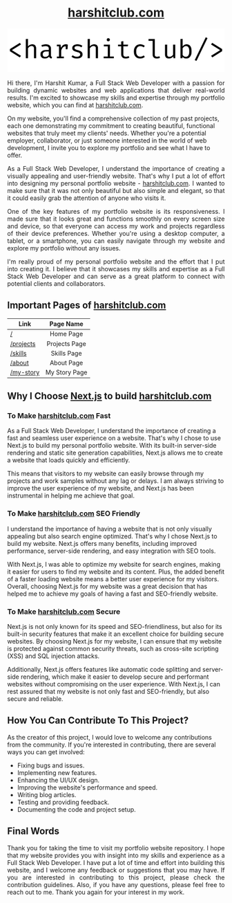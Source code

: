 <div align="center" display="flex">
<h1><a href="https://www.harshitclub.com" target="_blank">harshitclub.com</a></h1>
</div>

<div align="center">

![alt text](https://github.com/harshitclub/harshitclubweb/blob/main/public/harshitclub.svg "harshitclub logo")

</div>

<p align="justify">
Hi there, I'm Harshit Kumar, a Full Stack Web Developer with a passion for building dynamic websites and web applications that deliver real-world results. I'm excited to showcase my skills and expertise through my portfolio website, which you can find at <a href="https://www.harshitclub.com" target="_blank">harshitclub.com</a>.</p> 
<p>On my website, you'll find a comprehensive collection of my past projects, each one demonstrating my commitment to creating beautiful, functional websites that truly meet my clients' needs. Whether you're a potential employer, collaborator, or just someone interested in the world of web development, I invite you to explore my portfolio and see what I have to offer.
</p>

<p align="justify">
As a Full Stack Web Developer, I understand the importance of creating a visually appealing and user-friendly website. That's why I put a lot of effort into designing my personal portfolio website - <a href="https://www.harshitclub.com" target="_blank">harshitclub.com</a>. I wanted to make sure that it was not only beautiful but also simple and elegant, so that it could easily grab the attention of anyone who visits it.
</p>

<p align="justify">
One of the key features of my portfolio website is its responsiveness. I made sure that it looks great and functions smoothly on every screen size and device, so that everyone can access my work and projects regardless of their device preferences. Whether you're using a desktop computer, a tablet, or a smartphone, you can easily navigate through my website and explore my portfolio without any issues.
</p>

<p align="justify">
I'm really proud of my personal portfolio website and the effort that I put into creating it. I believe that it showcases my skills and expertise as a Full Stack Web Developer and can serve as a great platform to connect with potential clients and collaborators.
</p>

## Important Pages of [harshitclub.com](https://www.harshitclub.com)

| Link                                              |   Page Name   |
| ------------------------------------------------- | :-----------: |
| [/](https://www.harshitclub.com)                  |   Home Page   |
| [/projects](https://www.harshitclub.com/projects) | Projects Page |
| [/skills](https://www.harshitclub.com/skills)     |  Skills Page  |
| [/about](https://www.harshitclub.com/about)       |  About Page   |
| [/my-story](https://www.harshitclub.com/my-story) | My Story Page |

## Why I Choose [Next.js](https://nextjs.org/) to build [harshitclub.com](https://www.harshitclub.com)

### To Make [harshitclub.com](https://www.harshitclub.com) Fast

As a Full Stack Web Developer, I understand the importance of creating a fast and seamless user experience on a website. That's why I chose to use Next.js to build my personal portfolio website. With its built-in server-side rendering and static site generation capabilities, Next.js allows me to create a website that loads quickly and efficiently.

This means that visitors to my website can easily browse through my projects and work samples without any lag or delays. I am always striving to improve the user experience of my website, and Next.js has been instrumental in helping me achieve that goal.

### To Make [harshitclub.com](https://www.harshitclub.com) SEO Friendly

I understand the importance of having a website that is not only visually appealing but also search engine optimized. That's why I chose Next.js to build my website. Next.js offers many benefits, including improved performance, server-side rendering, and easy integration with SEO tools.

With Next.js, I was able to optimize my website for search engines, making it easier for users to find my website and its content. Plus, the added benefit of a faster loading website means a better user experience for my visitors. Overall, choosing Next.js for my website was a great decision that has helped me to achieve my goals of having a fast and SEO-friendly website.

### To Make [harshitclub.com](https://www.harshitclub.com) Secure

Next.js is not only known for its speed and SEO-friendliness, but also for its built-in security features that make it an excellent choice for building secure websites. By choosing Next.js for my website, I can ensure that my website is protected against common security threats, such as cross-site scripting (XSS) and SQL injection attacks.

Additionally, Next.js offers features like automatic code splitting and server-side rendering, which make it easier to develop secure and performant websites without compromising on the user experience. With Next.js, I can rest assured that my website is not only fast and SEO-friendly, but also secure and reliable.

## How You Can Contribute To This Project?

As the creator of this project, I would love to welcome any contributions from the community. If you're interested in contributing, there are several ways you can get involved:

- Fixing bugs and issues.
- Implementing new features.
- Enhancing the UI/UX design.
- Improving the website's performance and speed.
- Writing blog articles.
- Testing and providing feedback.
- Documenting the code and project setup.

## Final Words

<p align="justify">
Thank you for taking the time to visit my portfolio website repository. I hope that my website provides you with insight into my skills and experience as a Full Stack Web Developer. I have put a lot of time and effort into building this website, and I welcome any feedback or suggestions that you may have. If you are interested in contributing to this project, please check the contribution guidelines. Also, if you have any questions, please feel free to reach out to me. Thank you again for your interest in my work.
</p>
